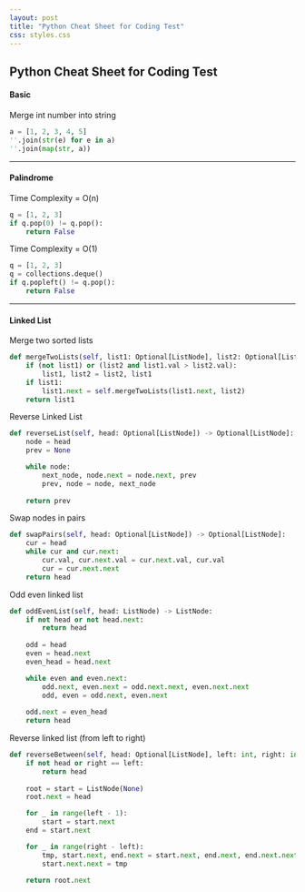 ```yaml
---
layout: post
title: "Python Cheat Sheet for Coding Test"
css: styles.css
---
```



## Python Cheat Sheet for Coding Test

#### Basic
Merge int number into string
```python
a = [1, 2, 3, 4, 5]
''.join(str(e) for e in a)
''.join(map(str, a))
```


***
#### Palindrome
Time Complexity = O(n)
```python
q = [1, 2, 3]
if q.pop(0) != q.pop():
    return False 
```

Time Complexity = O(1)
```python
q = [1, 2, 3]
q = collections.deque()
if q.popleft() != q.pop():
    return False
```

***
#### Linked List
Merge two sorted lists
```python
def mergeTwoLists(self, list1: Optional[ListNode], list2: Optional[ListNode]) -> Optional[ListNode]:
    if (not list1) or (list2 and list1.val > list2.val):
        list1, list2 = list2, list1
    if list1:
        list1.next = self.mergeTwoLists(list1.next, list2)
    return list1
```

Reverse Linked List
```python
def reverseList(self, head: Optional[ListNode]) -> Optional[ListNode]:
    node = head
    prev = None

    while node:
        next_node, node.next = node.next, prev
        prev, node = node, next_node
    
    return prev
```

Swap nodes in pairs
```python
def swapPairs(self, head: Optional[ListNode]) -> Optional[ListNode]:
    cur = head
    while cur and cur.next:
        cur.val, cur.next.val = cur.next.val, cur.val
        cur = cur.next.next
    return head
```

Odd even linked list
```python
def oddEvenList(self, head: ListNode) -> ListNode:
    if not head or not head.next:
        return head
    
    odd = head
    even = head.next
    even_head = head.next

    while even and even.next:
        odd.next, even.next = odd.next.next, even.next.next
        odd, even = odd.next, even.next
    
    odd.next = even_head
    return head
```
Reverse linked list (from left to right)
```python
def reverseBetween(self, head: Optional[ListNode], left: int, right: int) -> Optional[ListNode]:
    if not head or right == left:
        return head
    
    root = start = ListNode(None)
    root.next = head

    for _ in range(left - 1):
        start = start.next
    end = start.next

    for _ in range(right - left):
        tmp, start.next, end.next = start.next, end.next, end.next.next
        start.next.next = tmp
    
    return root.next
```


